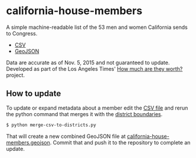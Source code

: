 # california-house-members

A simple machine-readable list of the 53 men and women California sends to Congress.

* [CSV](./california-house-members.csv)
* [GeoJSON](./california-house-members.geojson)

Data are accurate as of Nov. 5, 2015 and not guaranteed to update. Developed as part of the Los Angeles Times' [How much are they worth?](http://static.latimes.com/how-much-are-they-worth/) project. 

## How to update

To update or expand metadata about a member edit the [CSV file](./california-house-members.csv)
and rerun the python command that merges it with the [district boundaries](./2011-districts.geojson).

```bash
$ python merge-csv-to-districts.py
```

That will create a new combined GeoJSON file at [california-house-members.geojson](./california-house-members.geojson).
Commit that and push it to the repository to complete an update.
